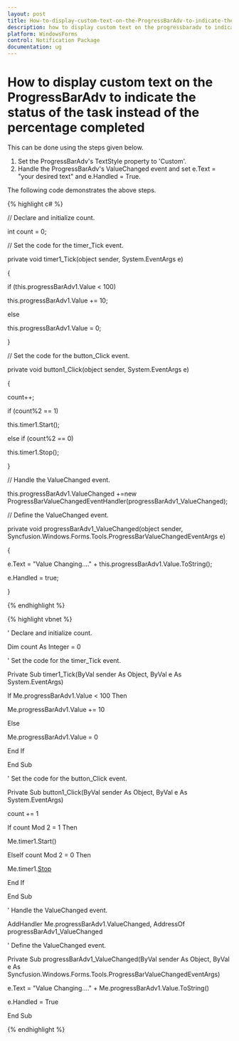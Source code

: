 ```yaml
---
layout: post
title: How-to-display-custom-text-on-the-ProgressBarAdv-to-indicate-the-status-of-the-task-instead-of-the-percentage-completed
description: how to display custom text on the progressbaradv to indicate the status of the task instead of the percentage completed
platform: WindowsForms
control: Notification Package 
documentation: ug
---
```


# How to display custom text on the ProgressBarAdv to indicate the status of the task instead of the percentage completed

This can be done using the steps given below.

1. Set the ProgressBarAdv's TextStyle property to 'Custom'.
2. Handle the ProgressBarAdv's ValueChanged event and set e.Text = "your desired text" and e.Handled = True.

The following code demonstrates the above steps.

{% highlight c# %}

// Declare and initialize count.

int count = 0;



// Set the code for the timer_Tick event.

private void timer1_Tick(object sender, System.EventArgs e)

{

if (this.progressBarAdv1.Value < 100)

this.progressBarAdv1.Value += 10;

else

this.progressBarAdv1.Value = 0;

}



// Set the code for the button_Click event.

private void button1_Click(object sender, System.EventArgs e)

{

count++;

if (count%2 == 1)

this.timer1.Start();

else if (count%2 == 0)

this.timer1.Stop();

}



// Handle the ValueChanged event.

this.progressBarAdv1.ValueChanged +=new ProgressBarValueChangedEventHandler(progressBarAdv1_ValueChanged);



// Define the ValueChanged event.

private void progressBarAdv1_ValueChanged(object sender, Syncfusion.Windows.Forms.Tools.ProgressBarValueChangedEventArgs e)

{

e.Text = "Value Changing...." + this.progressBarAdv1.Value.ToString();

e.Handled = true;

}

{% endhighlight %}

{% highlight vbnet %}

' Declare and initialize count.

Dim count As Integer = 0 



' Set the code for the timer_Tick event.

Private Sub timer1_Tick(ByVal sender As Object, ByVal e As System.EventArgs)

If Me.progressBarAdv1.Value < 100 Then

Me.progressBarAdv1.Value += 10

Else

Me.progressBarAdv1.Value = 0

End If

End Sub



' Set the code for the button_Click event.

Private Sub button1_Click(ByVal sender As Object, ByVal e As System.EventArgs)

count += 1

If count Mod 2 = 1 Then

Me.timer1.Start()

ElseIf count Mod 2 = 0 Then

Me.timer1.[Stop]()

End If

End Sub



' Handle the ValueChanged event.

AddHandler Me.progressBarAdv1.ValueChanged, AddressOf progressBarAdv1_ValueChanged 



' Define the ValueChanged event.

Private Sub progressBarAdv1_ValueChanged(ByVal sender As Object, ByVal e As Syncfusion.Windows.Forms.Tools.ProgressBarValueChangedEventArgs)

e.Text = "Value Changing...." + Me.progressBarAdv1.Value.ToString()

e.Handled = True

End Sub

{% endhighlight %}
